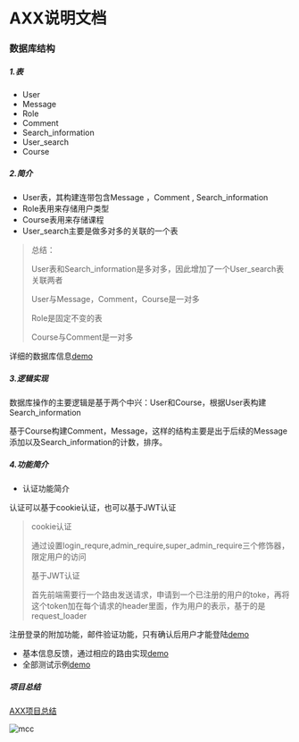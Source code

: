 # AXX说明文档

### 数据库结构

##### 1.表

* User
* Message
* Role
* Comment
* Search_information
* User_search
* Course

##### 2.简介

* User表，其构建连带包含Message ，Comment , Search_information
* Role表用来存储用户类型
* Course表用来存储课程
* User_search主要是做多对多的关联的一个表

> 总结：
>
> User表和Search_information是多对多，因此增加了一个User_search表关联两者
>
> User与Message，Comment，Course是一对多
>
> Role是固定不变的表
>
> Course与Comment是一对多

详细的数据库信息[demo](https://mcc321.github.io/mysql.html)

##### 3.逻辑实现

数据库操作的主要逻辑是基于两个中兴：User和Course，根据User表构建Search_information

基于Course构建Comment，Message，这样的结构主要是出于后续的Message添加以及Search_information的计数，排序。

##### 4.功能简介

* 认证功能简介

认证可以基于cookie认证，也可以基于JWT认证

> cookie认证
>
> 通过设置login_requre,admin_require,super_admin_require三个修饰器，限定用户的访问
>
> 基于JWT认证
>
> 首先前端需要行一个路由发送请求，申请到一个已注册的用户的toke，再将这个token加在每个请求的header里面，作为用户的表示，基于的是request_loader

注册登录的附加功能，邮件验证功能，只有确认后用户才能登陆[demo]()

* 基本信息反馈，通过相应的路由实现[demo]()
* 全部测试示例[demo](https://documenter.getpostman.com/view/6263986/S17qTpnT)

##### 项目总结

[AXX项目总结](https://mcc321.github.io/2019/03/21/axx-xiang-mu-zong-jie/)

![mcc](https://github.com/mcc321/mcc/blob/master/img/3.jpg?raw=true)

